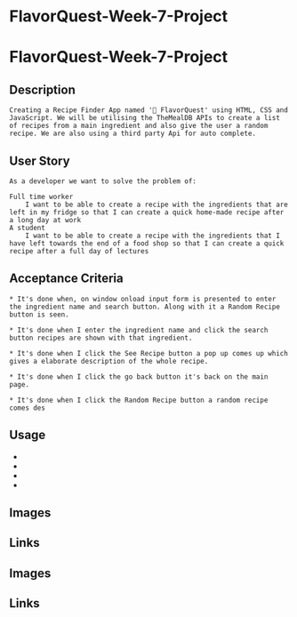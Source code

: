 # FlavorQuest-Week-7-Project

# FlavorQuest-Week-7-Project

## Description 
    Creating a Recipe Finder App named '🥘 FlavorQuest' using HTML, CSS and JavaScript. We will be utilising the TheMealDB APIs to create a list of recipes from a main ingredient and also give the user a random recipe. We are also using a third party Api for auto complete.

## User Story
    As a developer we want to solve the problem of:

    Full time worker 
        I want to be able to create a recipe with the ingredients that are left in my fridge so that I can create a quick home-made recipe after a long day at work
    A student  
        I want to be able to create a recipe with the ingredients that I have left towards the end of a food shop so that I can create a quick recipe after a full day of lectures 



## Acceptance Criteria
    * It's done when, on window onload input form is presented to enter the ingredient name and search button. Along with it a Random Recipe button is seen.

    * It's done when I enter the ingredient name and click the search button recipes are shown with that ingredient. 

    * It's done when I click the See Recipe button a pop up comes up which gives a elaborate description of the whole recipe.

    * It's done when I click the go back button it's back on the main page.

    * It's done when I click the Random Recipe button a random recipe comes des




## Usage 

* 
* 
* 
* 


## Images 



## Links 



## Images 



## Links 

